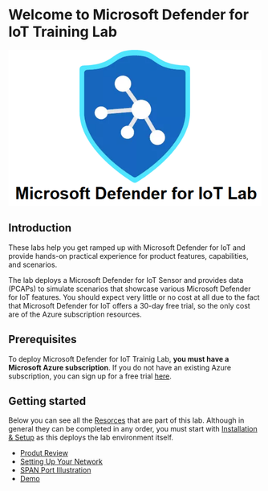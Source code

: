 # Welcome to Microsoft Defender for IoT Training Lab

<p align="center">
<img src="./DeploySensorV22/Images/Azure_Defender_For_IoT_Lab.png">
</p>

## Introduction
These labs help you get ramped up with Microsoft Defender for IoT and provide hands-on practical experience for product features, capabilities, and scenarios.

The lab deploys a Microsoft Defender for IoT Sensor and provides data (PCAPs) to simulate scenarios that showcase various Microsoft Defender for IoT features. You should expect very little or no cost at all due to the fact that Microsoft Defender for IoT offers a 30-day free trial, so the only cost are of the Azure subscription resources. 

## Prerequisites
To deploy Microsoft Defender for IoT Trainig Lab, **you must have a Microsoft Azure subscription**. If you do not have an existing Azure subscription, you can sign up for a free trial [here](https://azure.microsoft.com/free/).

## Getting started

Below you can see all the [Resorces](#Modules) that are part of this lab. Although in general they can be completed in any order, you must start with [Installation & Setup](./DeploySensorV22/Modules/Module-1-Setting-up-the-environment.md) as this deploys the lab environment itself.

* [Produt Review](https://azure.microsoft.com/en-us/services/iot-defender/)
* [Setting Up Your Network](https://docs.microsoft.com/en-us/azure/defender-for-iot/organizations/how-to-set-up-your-network)
* [SPAN Port Illustration](https://docs.microsoft.com/en-us/azure/defender-for-iot/organizations/plan-network-monitoring?msclkid=92a4b61cd13e11ecbc324f18968e7035&tabs=switch-span-port#understand-your-network-architecture)
* [Demo](https://www.youtube.com/watch?v=JVpgUlHblk0)
